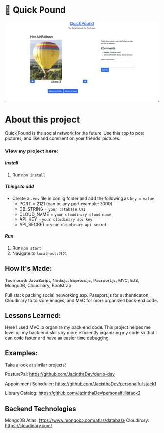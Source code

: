 # 📲 Quick Pound 

<img width="1440" alt="Quick Pound homepage" src="/public/imgs/Quick-Pound.png">

# About this project
Quick Pound is the social network for the future. Use this app to post pictures, and like and comment on your friends' pictures.

### View my project here: 

##### Install

1. Run `npm install`

##### Things to add

- Create a `.env` file in config folder and add the following as `key = value`
  - PORT = 2121 (can be any port example: 3000)
  - DB_STRING = `your database URI`
  - CLOUD_NAME = `your cloudinary cloud name`
  - API_KEY = `your cloudinary api key`
  - API_SECRET = `your cloudinary api secret`

##### Run

1. Run `npm start`
2. Navigate to `localhost:2121`


## How It's Made:
Tech used: JavaScript, Node.js. Express.js, Passport.js, MVC, EJS, MongoDB, Cloudinary, Bootstrap

Full stack packing social networking app. Passport.js for authentication, Cloudinary to to store images, and MVC for more organized back-end code.

## Lessons Learned:
Here I used MVC to organize my back-end code. This project helped me level up my back-end skills by more efficiently organizing my code so that I can code faster and have an easier time debugging.

## Examples:
Take a look at similar projects!

PosturePal: https://github.com/JacinthaDev/demo-day

Appointment Scheduler: https://github.com/JacinthaDev/personalfullstack1

Library Catalog: https://github.com/JacinthaDev/personalfullstack2

## Backend Technologies
MongoDB Atlas: https://www.mongodb.com/atlas/database
Cloudinary: https://cloudinary.com/
